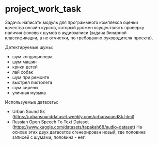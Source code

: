 # project_work_task

Задача: написать модуль для программного комплекса оценки качества онлайн курсов, который должен осуществлять проверку наличия фоновых шумов в аудиозаписи (задача бинарной классификации, а не отчистки, по требованию руководителя проекта).

Детектируемые шумы:
- шум кондиционера
- шум машин 
- крики детей 
- лай собак
- шум при ремонте
- выстрел пистолета
- шум сирены
- уличная музыка

Используемые датасеты:
- Urban Sound 8k (https://urbansounddataset.weebly.com/urbansound8k.html)
- Russian Open Speech To Text Dataset (https://www.kaggle.com/datasets/tapakah68/audio-dataset)
На основе этих двух датасетов сгенерирован новый, где половина записей с шумами, половина - нет.
